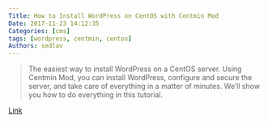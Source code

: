 ```yaml
---
Title: How to Install WordPress on CentOS with Centmin Mod
Date: 2017-11-23 14:12:35
Categories: [cms]
tags: [wordpress, centmin, centos]
Authors: sedlav
---
```


> The easiest way to install WordPress on a CentOS server. Using Centmin Mod, you can install WordPress, configure and secure the server, and take care of everything in a matter of minutes. We’ll show you how to do everything in this tutorial.

[Link](https://thishosting.rocks/how-to-install-wordpress-on-centos-with-centmin-mod)